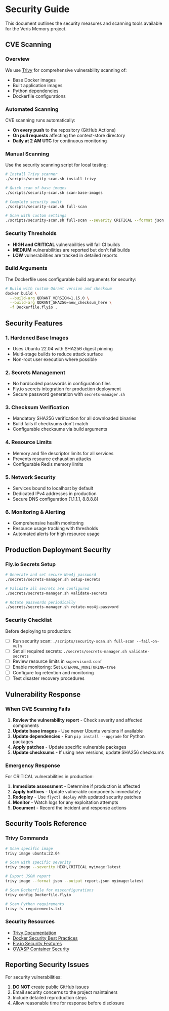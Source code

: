 # Security Guide

This document outlines the security measures and scanning tools available for the Veris Memory project.

## CVE Scanning

### Overview

We use [Trivy](https://trivy.dev/) for comprehensive vulnerability scanning of:
- Base Docker images
- Built application images  
- Python dependencies
- Dockerfile configurations

### Automated Scanning

CVE scanning runs automatically:
- **On every push** to the repository (GitHub Actions)
- **On pull requests** affecting the context-store directory
- **Daily at 2 AM UTC** for continuous monitoring

### Manual Scanning

Use the security scanning script for local testing:

```bash
# Install Trivy scanner
./scripts/security-scan.sh install-trivy

# Quick scan of base images
./scripts/security-scan.sh scan-base-images

# Complete security audit
./scripts/security-scan.sh full-scan

# Scan with custom settings
./scripts/security-scan.sh full-scan --severity CRITICAL --format json --output security-report.json
```

### Security Thresholds

- **HIGH and CRITICAL** vulnerabilities will fail CI builds
- **MEDIUM** vulnerabilities are reported but don't fail builds
- **LOW** vulnerabilities are tracked in detailed reports

### Build Arguments

The Dockerfile uses configurable build arguments for security:

```bash
# Build with custom Qdrant version and checksum
docker build \
  --build-arg QDRANT_VERSION=1.15.0 \
  --build-arg QDRANT_SHA256=new_checksum_here \
  -f Dockerfile.flyio .
```

## Security Features

### 1. Hardened Base Images

- Uses Ubuntu 22.04 with SHA256 digest pinning
- Multi-stage builds to reduce attack surface
- Non-root user execution where possible

### 2. Secrets Management  

- No hardcoded passwords in configuration files
- Fly.io secrets integration for production deployment
- Secure password generation with `secrets-manager.sh`

### 3. Checksum Verification

- Mandatory SHA256 verification for all downloaded binaries
- Build fails if checksums don't match
- Configurable checksums via build arguments

### 4. Resource Limits

- Memory and file descriptor limits for all services
- Prevents resource exhaustion attacks
- Configurable Redis memory limits

### 5. Network Security

- Services bound to localhost by default
- Dedicated IPv4 addresses in production
- Secure DNS configuration (1.1.1.1, 8.8.8.8)

### 6. Monitoring & Alerting

- Comprehensive health monitoring
- Resource usage tracking with thresholds
- Automated alerts for high resource usage

## Production Deployment Security

### Fly.io Secrets Setup

```bash
# Generate and set secure Neo4j password
./secrets/secrets-manager.sh setup-secrets

# Validate all secrets are configured
./secrets/secrets-manager.sh validate-secrets

# Rotate passwords periodically
./secrets/secrets-manager.sh rotate-neo4j-password
```

### Security Checklist

Before deploying to production:

- [ ] Run security scan: `./scripts/security-scan.sh full-scan --fail-on-vuln`
- [ ] Set all required secrets: `./secrets/secrets-manager.sh validate-secrets`
- [ ] Review resource limits in `supervisord.conf`
- [ ] Enable monitoring: Set `EXTERNAL_MONITORING=true`
- [ ] Configure log retention and monitoring
- [ ] Test disaster recovery procedures

## Vulnerability Response

### When CVE Scanning Fails

1. **Review the vulnerability report** - Check severity and affected components
2. **Update base images** - Use newer Ubuntu versions if available
3. **Update dependencies** - Run `pip install --upgrade` for Python packages
4. **Apply patches** - Update specific vulnerable packages
5. **Update checksums** - If using new versions, update SHA256 checksums

### Emergency Response

For CRITICAL vulnerabilities in production:

1. **Immediate assessment** - Determine if production is affected
2. **Apply hotfixes** - Update vulnerable components immediately
3. **Redeploy** - Use `flyctl deploy` with updated security patches
4. **Monitor** - Watch logs for any exploitation attempts
5. **Document** - Record the incident and response actions

## Security Tools Reference

### Trivy Commands

```bash
# Scan specific image
trivy image ubuntu:22.04

# Scan with specific severity
trivy image --severity HIGH,CRITICAL myimage:latest

# Export JSON report
trivy image --format json --output report.json myimage:latest

# Scan Dockerfile for misconfigurations
trivy config Dockerfile.flyio

# Scan Python requirements
trivy fs requirements.txt
```

### Security Resources

- [Trivy Documentation](https://aquasecurity.github.io/trivy/)
- [Docker Security Best Practices](https://docs.docker.com/develop/security-best-practices/)
- [Fly.io Security Features](https://fly.io/docs/security/)
- [OWASP Container Security](https://owasp.org/www-project-container-security/)

## Reporting Security Issues

For security vulnerabilities:
1. **DO NOT** create public GitHub issues
2. Email security concerns to the project maintainers
3. Include detailed reproduction steps
4. Allow reasonable time for response before disclosure